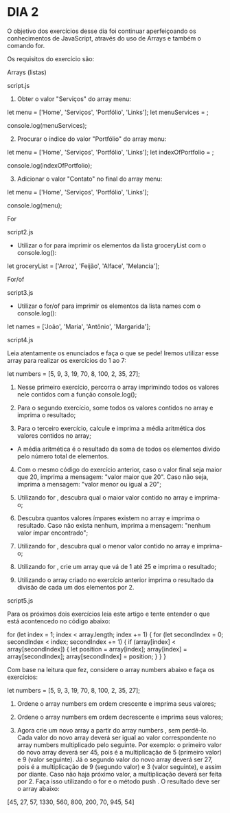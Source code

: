 # DIA 2

O objetivo dos exercícios desse dia foi continuar aperfeiçoando os conhecimentos de JavaScript, através do uso de Arrays e também o comando for.

Os requisitos do exercício são:

Arrays (listas)

script.js

1. Obter o valor "Serviços" do array menu:

let menu = ['Home', 'Serviços', 'Portfólio', 'Links'];
let menuServices = ;

console.log(menuServices);

2. Procurar o índice do valor "Portfólio" do array menu:

let menu = ['Home', 'Serviços', 'Portfólio', 'Links'];
let indexOfPortfolio = ;

console.log(indexOfPortfolio);

3. Adicionar o valor "Contato" no final do array menu:

let menu = ['Home', 'Serviços', 'Portfólio', 'Links'];

console.log(menu);

For

script2.js

* Utilizar o for para imprimir os elementos da lista groceryList com o console.log():

let groceryList = ['Arroz', 'Feijão', 'Alface', 'Melancia'];

For/of

script3.js

* Utilizar o for/of para imprimir os elementos da lista names com o console.log():

let names = ['João', 'Maria', 'Antônio', 'Margarida'];

script4.js

Leia atentamente os enunciados e faça o que se pede! Iremos utilizar esse array para realizar os exercícios do 1 ao 7:

let numbers = [5, 9, 3, 19, 70, 8, 100, 2, 35, 27];

1. Nesse primeiro exercício, percorra o array imprimindo todos os valores nele contidos com a função console.log();

2. Para o segundo exercício, some todos os valores contidos no array e imprima o resultado;

3. Para o terceiro exercício, calcule e imprima a média aritmética dos valores contidos no array;
  * A média aritmética é o resultado da soma de todos os elementos divido pelo número total de elementos.

4. Com o mesmo código do exercício anterior, caso o valor final seja maior que 20, imprima a mensagem: "valor maior que 20". Caso não seja, imprima a mensagem: "valor menor ou igual a 20";

5. Utilizando for , descubra qual o maior valor contido no array e imprima-o;

6. Descubra quantos valores ímpares existem no array e imprima o resultado. Caso não exista nenhum, imprima a mensagem: "nenhum valor ímpar encontrado";

7. Utilizando for , descubra qual o menor valor contido no array e imprima-o;

8. Utilizando for , crie um array que vá de 1 até 25 e imprima o resultado;

9. Utilizando o array criado no exercício anterior imprima o resultado da divisão de cada um dos elementos por 2.

script5.js

Para os próximos dois exercícios leia este artigo e tente entender o que está acontencedo no código abaixo:

for (let index = 1; index < array.length; index += 1) {
  for (let secondIndex = 0; secondIndex < index; secondIndex += 1) {
    if (array[index] < array[secondIndex]) {
      let position = array[index];
      array[index] = array[secondIndex];
      array[secondIndex] = position;
    }
  }
}

Com base na leitura que fez, considere o array numbers abaixo e faça os exercícios:

let numbers = [5, 9, 3, 19, 70, 8, 100, 2, 35, 27];

1. Ordene o array numbers em ordem crescente e imprima seus valores;

2. Ordene o array numbers em ordem decrescente e imprima seus valores;

3. Agora crie um novo array a partir do array numbers , sem perdê-lo. Cada valor do novo array deverá ser igual ao valor correspondente no array numbers multiplicado pelo seguinte. Por exemplo: o primeiro valor do novo array deverá ser 45, pois é a multiplicação de 5 (primeiro valor) e 9 (valor seguinte). Já o segundo valor do novo array deverá ser 27, pois é a multiplicação de 9 (segundo valor) e 3 (valor seguinte), e assim por diante. Caso não haja próximo valor, a multiplicação deverá ser feita por 2.
Faça isso utilizando o for e o método push . O resultado deve ser o array abaixo:

[45, 27, 57, 1330, 560, 800, 200, 70, 945, 54]
